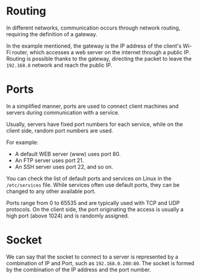 # Routing

In different networks, communication occurs through network routing, requiring the definition of a gateway.

In the example mentioned, the gateway is the IP address of the client's Wi-Fi router, which accesses a web server on the internet through a public IP. Routing is possible thanks to the gateway, directing the packet to leave the `192.168.0` network and reach the public IP.

# Ports

In a simplified manner, ports are used to connect client machines and servers during communication with a service.

Usually, servers have fixed port numbers for each service, while on the client side, random port numbers are used.

For example:
- A default WEB server (www) uses port 80.
- An FTP server uses port 21.
- An SSH server uses port 22, and so on.

You can check the list of default ports and services on Linux in the `/etc/services` file. While services often use default ports, they can be changed to any other available port.

Ports range from 0 to 65535 and are typically used with TCP and UDP protocols. On the client side, the port originating the access is usually a high port (above 1024) and is randomly assigned.

# Socket

We can say that the socket to connect to a server is represented by a combination of IP and Port, such as `192.168.0.200:80`. The socket is formed by the combination of the IP address and the port number.
